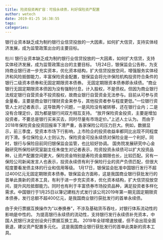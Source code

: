 ```yaml
---
title: 险资投资再扩容：可投永续债，利好保险资产配置
author: wetech
date: 2019-01-25 16:38:55
tags: 
categories: 
---
```

银行业资本缺乏成为制约银行业信贷投放的一大因素，如何扩大信贷，支持实体经济发展，成为监管政策出台的主要目标。
<!-- more -->
杜川
银行业资本缺乏成为制约银行业信贷投放的一大因素，如何扩大信贷，支持实体经济发展，成为监管政策出台的主要目标。
1月24日，银保监会公告称，为支持商业银行进一步充实资本，优化资本结构，扩大信贷投放空间，增强服务实体经济和风险抵御能力，丰富保险资金配置，银保监会将允许保险机构投资符合条件的银行二级资本债券和无固定期限资本债券。
无固定期限资本债券即永续债。“商业银行无固定期限资本债因为没有强制付息，计入股权，不是债权。但因为商业银行法规定银行自营资金不投资股权，故商业银行自营资金无法参与。目前从可参与资金量看，主要是商业银行理财资金来参与，其他投资者参与程度更低。”一位银行资管人士对记者表示，这导致两个问题，一是风险没有被转移，还在银行业内；二是没有合理定价，因为都是银行间双方相互支持。
“放开保险资金投资，主要是增加投资者，不要总是银行买来买去，同时尽量有市场定价。”上述人士认为。
而由于2018年保险资金投资回报率下滑严重，各家保险公司压力巨大。例如，数据显示，前三季度，受资本市场下行影响，上市险企的投资收益率都同比出现不同程度的下滑。多位保险业人士则认为，保险资金可投永续债对保险业是一个利好。同时，银行与保险目前同归银保监会监管，也比较好协调。
国务院发展研究中心金融研究所保险研究室副主任朱俊生对记者表示，险资投资永续债可以扩大投资品种，让资产配置空间更大，保险资金特别是寿险资金期限也长，比较匹配。另有一保险公司新闻发言人也表示，投资永续债有利于保险行业的资产负债匹配，但很大程度要看发债主体的行业和信用等级。
1月17日，银保监会批准中国银行发行不超过400亿元无固定期限资本债券。银保监会方面称，这是我国商业银行获批发行的首单此类新的资本工具，有利于进一步充实资本，优化资本结构，扩大信贷投放空间，提升风险抵御能力。同时也有利于丰富债券市场投资品种，满足投资者多样化需求。中国银行于1月25日以簿记建档方式发行该公司2019年第一期无固定期限资本债券，发行总额不超400亿元，是我国商业银行获批发行的首单永续债。
 
 
由于央行票据互换操作为“以券换券”，不涉及基础货币吞吐，对银行体系流动性的影响是中性的。
为提高银行永续债的流动性，支持银行发行永续债补充资本，中国人民银行决定创设央行票据互换工具。
2019年全球增速放缓，但不会出现全面衰退，建议资产配置多元化。
这是我国商业银行获批发行的首单此类新的资本工具。
